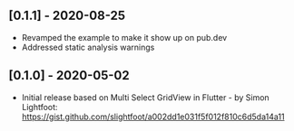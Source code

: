 ## [0.1.1] - 2020-08-25

* Revamped the example to make it show up on pub.dev
* Addressed static analysis warnings

## [0.1.0] - 2020-05-02

* Initial release based on Multi Select GridView in Flutter - by Simon Lightfoot:
  https://gist.github.com/slightfoot/a002dd1e031f5f012f810c6d5da14a11
